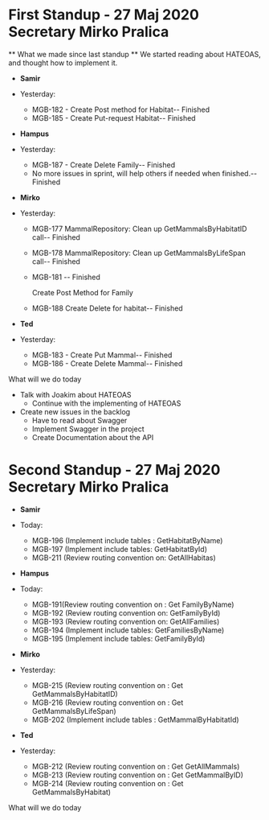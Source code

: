 # First Standup - 27 Maj 2020 Secretary Mirko Pralica

** What we made since last standup **
We started reading about HATEOAS, and thought how to implement it.



* **Samir**
* Yesterday:
  * MGB-182 - Create Post method for Habitat-- Finished
  * MGB-185 - Create Put-request Habitat-- Finished



* **Hampus**

* Yesterday:

  * MGB-187 - Create Delete Family-- Finished
  * No more issues in sprint, will help others if needed when finished.-- Finished

  

* **Mirko**

* Yesterday:

  * MGB-177
    MammalRepository: Clean up GetMammalsByHabitatID call-- Finished

  * MGB-178
    MammalRepository: Clean up GetMammalsByLifeSpan call-- Finished

  * MGB-181 -- Finished

    Create Post Method for Family

  * MGB-188 Create Delete for habitat-- Finished



* **Ted**
* Yesterday:
  * MGB-183 - Create Put Mammal-- Finished
  * MGB-186 - Create Delete Mammal-- Finished



What will we do today

* Talk with Joakim about HATEOAS
  * Continue with the implementing of HATEOAS
* Create new issues in the backlog
  * Have to read about Swagger
  * Implement Swagger in the project
  * Create Documentation about the API

# Second Standup - 27 Maj 2020 Secretary Mirko Pralica

* **Samir**
* Today:
  * MGB-196 (Implement include tables : GetHabitatByName)
  * MGB-197 (Implement include tables: GetHabitatById)
  * MGB-211 (Review routing convention on: GetAllHabitas)



* **Hampus**

* Today:

  * MGB-191(Review routing convention on : Get FamilyByName)
  * MGB-192 (Review routing convention on: GetFamilyById)
  * MGB-193 (Review routing convention on: GetAllFamilies)
  * MGB-194 (Implement include tables: GetFamiliesByName)
  * MGB-195 (Implement include tables: GetFamilyById)

  

* **Mirko**

* Yesterday:

  * MGB-215 (Review routing convention on : Get GetMammalsByHabitatID)
  * MGB-216 (Review routing convention on : Get GetMammalsByLifeSpan)
  * MGB-202 (Implement include tables : GetMammalByHabitatId)



* **Ted**
* Yesterday:
  * MGB-212 (Review routing convention on : Get GetAllMammals)
  * MGB-213 (Review routing convention on : Get GetMammalByID)
  * MGB-214 (Review routing convention on : Get GetMammalsByHabitat)



What will we do today
